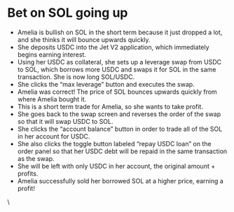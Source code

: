 # Bet on SOL going up

* Amelia is bullish on SOL in the short term because it just dropped a lot, and she thinks it will bounce upwards quickly.
* She deposits USDC into the Jet V2 application, which immediately begins earning interest.
* Using her USDC as collateral, she sets up a leverage swap from USDC to SOL, which borrows more USDC and swaps it for SOL in the same transaction. She is now long SOL/USDC.
* She clicks the “max leverage” button and executes the swap.
* Amelia was correct! The price of SOL bounces upwards quickly from where Amelia bought it.
* This is a short term trade for Amelia, so she wants to take profit.
* She goes back to the swap screen and reverses the order of the swap so that it will swap USDC to SOL.
* She clicks the “account balance” button in order to trade all of the SOL in her account for USDC.
* She also clicks the toggle button labeled “repay USDC loan” on the order panel so that her USDC debt will be repaid in the same transaction as the swap.
* She will be left with only USDC in her account, the original amount + profits.
* Amelia successfully sold her borrowed SOL at a higher price, earning a profit!

\
